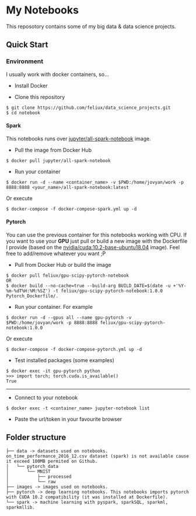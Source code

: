 # My Notebooks

This reposotory contains some of my big data & data science projects.

## Quick Start

### Environment

I usually work with docker containers, so...

- Install Docker

- Clone this repository

~~~
$ git clone https://github.com/feliux/data_science_projects.git
$ cd notebook
~~~

#### Spark

This notebooks runs over [jupyter/all-spark-notebook](https://hub.docker.com/r/jupyter/all-spark-notebook) image.

- Pull the image from Docker Hub

~~~
$ docker pull jupyter/all-spark-notebook
~~~ 

- Run your container

~~~
$ docker run -d --name <container_name> -v $PWD:/home/jovyan/work -p 8888:8888 <your_name>/all-spark-notebook:latest
~~~

Or execute

~~~
$ docker-compose -f docker-compose-spark.yml up -d
~~~

#### Pytorch

You can use the previous container for this notebooks working with CPU. If you want to use your **GPU** just pull or build a new image with the Dockerfile I provide (based on the [nvidia/cuda:10.2-base-ubuntu18.04](https://hub.docker.com/r/nvidia/cuda) image). Feel free to add/remove whatever you want ;P

- Pull from Docker Hub or build the image

~~~
$ docker pull feliux/gpu-scipy-pytorch-notebook
OR
$ docker build --no-cache=true --build-arg BUILD_DATE=$(date -u +'%Y-%m-%dT%H:%M:%SZ') -t feliux/gpu-scipy-pytorch-notebook:1.0.0 Pytorch_Dockerfile/.
~~~

- Run your container. For example

~~~
$ docker run -d --gpus all --name gpu-pytorch -v $PWD:/home/jovyan/work -p 8888:8888 feliux/gpu-scipy-pytorch-notebook:1.0.0
~~~

Or execute

~~~
$ docker-compose -f docker-compose-pytorch.yml up -d
~~~

- Test installed packages (some examples)

~~~
$ docker exec -it gpu-pytorch python
>>> import torch; torch.cuda.is_available()
True
~~~

---

- Connect to your notebook

~~~
$ docker exec -t <container_name> jupyter-notebook list
~~~

- Paste the url/token in your favourite browser

## Folder structure

~~~
├── data -> datasets used on notebooks. on_time_performance_2016_12.csv dataset (spark) is not available cause it exceed 100MB permited on Github.
│   └── pytorch_data
│       └── MNIST
│           ├── processed
│           └── raw
├── images -> images used on notebooks.
├── pytorch -> deep learning notebooks. This notebooks imports pytorch with CUDA 10.2 compatibility (it was installed at Dockerfile).
└── spark -> machine learning with pyspark, sparkSQL, sparkml, sparkmllib.
~~~
